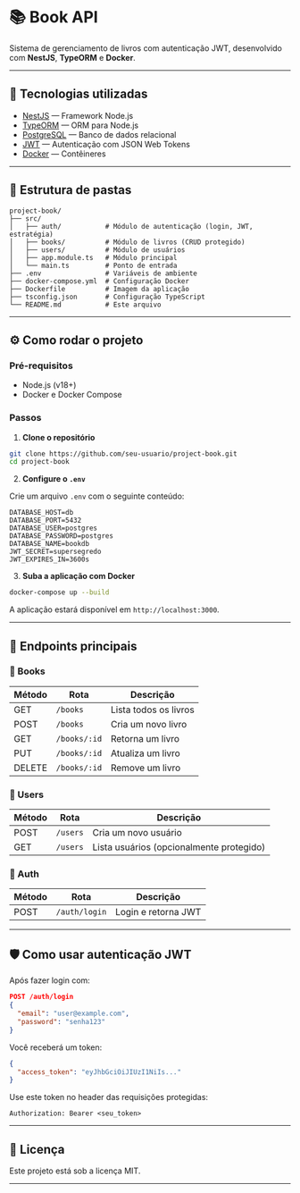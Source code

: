 # 📚 Book API

Sistema de gerenciamento de livros com autenticação JWT, desenvolvido com **NestJS**, **TypeORM** e **Docker**.

---

## 🚀 Tecnologias utilizadas

- [NestJS](https://nestjs.com/) — Framework Node.js
- [TypeORM](https://typeorm.io/) — ORM para Node.js
- [PostgreSQL](https://www.postgresql.org/) — Banco de dados relacional
- [JWT](https://jwt.io/) — Autenticação com JSON Web Tokens
- [Docker](https://www.docker.com/) — Contêineres

---

## 📁 Estrutura de pastas

```
project-book/
├── src/
│   ├── auth/           # Módulo de autenticação (login, JWT, estratégia)
│   ├── books/          # Módulo de livros (CRUD protegido)
│   ├── users/          # Módulo de usuários
│   ├── app.module.ts   # Módulo principal
│   └── main.ts         # Ponto de entrada
├── .env                # Variáveis de ambiente
├── docker-compose.yml  # Configuração Docker
├── Dockerfile          # Imagem da aplicação
├── tsconfig.json       # Configuração TypeScript
└── README.md           # Este arquivo
```

---

## ⚙️ Como rodar o projeto

### Pré-requisitos

- Node.js (v18+)
- Docker e Docker Compose

### Passos

1. **Clone o repositório**

```bash
git clone https://github.com/seu-usuario/project-book.git
cd project-book
```

2. **Configure o `.env`**

Crie um arquivo `.env` com o seguinte conteúdo:

```env
DATABASE_HOST=db
DATABASE_PORT=5432
DATABASE_USER=postgres
DATABASE_PASSWORD=postgres
DATABASE_NAME=bookdb
JWT_SECRET=supersegredo
JWT_EXPIRES_IN=3600s
```

3. **Suba a aplicação com Docker**

```bash
docker-compose up --build
```

A aplicação estará disponível em `http://localhost:3000`.

---

## 🧪 Endpoints principais

### 📘 Books

| Método | Rota        | Descrição               | 
|--------|-------------|-------------------------|
| GET    | `/books`    | Lista todos os livros   | 
| POST   | `/books`    | Cria um novo livro      | 
| GET    | `/books/:id`| Retorna um livro        | 
| PUT    | `/books/:id`| Atualiza um livro       | 
| DELETE | `/books/:id`| Remove um livro         | 

### 👤 Users

| Método | Rota       | Descrição               |
|--------|------------|-------------------------|
| POST   | `/users`   | Cria um novo usuário    |
| GET    | `/users`   | Lista usuários (opcionalmente protegido) |

### 🔐 Auth

| Método | Rota         | Descrição               |
|--------|--------------|-------------------------|
| POST   | `/auth/login`| Login e retorna JWT     |

---

## 🛡️ Como usar autenticação JWT

Após fazer login com:

```json
POST /auth/login
{
  "email": "user@example.com",
  "password": "senha123"
}
```

Você receberá um token:

```json
{
  "access_token": "eyJhbGciOiJIUzI1NiIs..."
}
```

Use este token no header das requisições protegidas:

```
Authorization: Bearer <seu_token>
```

---

## 🧾 Licença

Este projeto está sob a licença MIT.

---

